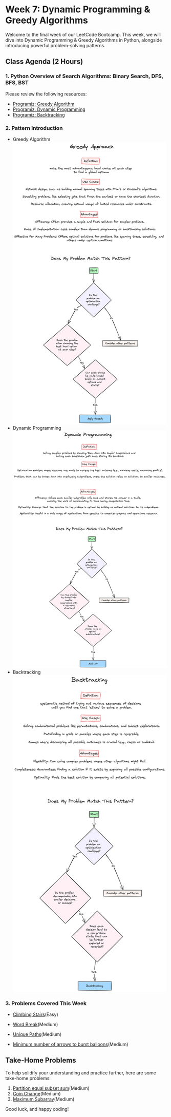 # Week 7: Dynamic Programming & Greedy Algorithms

Welcome to the final week of our LeetCode Bootcamp. This week, we will dive into Dynamic Programming & Greedy Algorithms in Python, alongside introducing powerful problem-solving patterns.

## Class Agenda (2 Hours)

### 1. Python Overview of Search Algorithms: Binary Search, DFS, BFS, BST

Please review the following resources:

- [Programiz: Greedy Algorithm](https://www.programiz.com/dsa/greedy-algorithm)
- [Programiz: Dynamic Programming](https://www.programiz.com/dsa/dynamic-programming)
- [Programiz: Backtracking](https://www.programiz.com/dsa/backtracking-algorithm)

### 2. Pattern Introduction

- Greedy Algorithm ![alt text](./assets/Greedy.png)
- Dynamic Programming ![alt text](./assets/DP.png)
- Backtracking ![alt text](./assets/Backtracking.png)

### 3. Problems Covered This Week

- [Climbing Stairs](https://leetcode.com/problems/climbing-stairs/description/)(Easy)

- [Word Break](https://leetcode.com/problems/word-break/description/)(Medium)

- [Unique Paths](https://leetcode.com/problems/unique-paths/description/)(Medium)

- [Minimum number of arrows to burst balloons](https://leetcode.com/problems/minimum-number-of-arrows-to-burst-balloons/description/)(Medium)

## Take-Home Problems

To help solidify your understanding and practice further, here are some take-home problems:

1. [Partition equal subset sum](https://leetcode.com/problems/partition-equal-subset-sum/)(Medium)
2. [Coin Change](https://leetcode.com/problems/coin-change/)(Medium)
3. [Maximum Subarray](https://leetcode.com/problems/maximum-subarray)(Medium)

Good luck, and happy coding!
